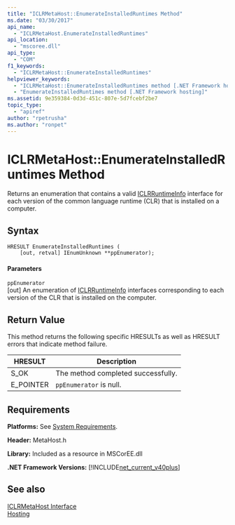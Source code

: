 ```yaml
---
title: "ICLRMetaHost::EnumerateInstalledRuntimes Method"
ms.date: "03/30/2017"
api_name: 
  - "ICLRMetaHost.EnumerateInstalledRuntimes"
api_location: 
  - "mscoree.dll"
api_type: 
  - "COM"
f1_keywords: 
  - "ICLRMetaHost::EnumerateInstalledRuntimes"
helpviewer_keywords: 
  - "ICLRMetaHost::EnumerateInstalledRuntimes method [.NET Framework hosting]"
  - "EnumerateInstalledRuntimes method [.NET Framework hosting]"
ms.assetid: 9e359384-0d3d-451c-807e-5d7fcebf2be7
topic_type: 
  - "apiref"
author: "rpetrusha"
ms.author: "ronpet"
---
```

# ICLRMetaHost::EnumerateInstalledRuntimes Method
Returns an enumeration that contains a valid [ICLRRuntimeInfo](../../../../docs/framework/unmanaged-api/hosting/iclrruntimeinfo-interface.md) interface for each version of the common language runtime (CLR) that is installed on a computer.  
  
## Syntax  
  
```  
HRESULT EnumerateInstalledRuntimes (  
    [out, retval] IEnumUnknown **ppEnumerator);  
```  
  
#### Parameters  
 `ppEnumerator`  
 [out] An enumeration of [ICLRRuntimeInfo](../../../../docs/framework/unmanaged-api/hosting/iclrruntimeinfo-interface.md) interfaces corresponding to each version of the CLR that is installed on the computer.  
  
## Return Value  
 This method returns the following specific HRESULTs as well as HRESULT errors that indicate method failure.  
  
|HRESULT|Description|  
|-------------|-----------------|  
|S_OK|The method completed successfully.|  
|E_POINTER|`ppEnumerator` is null.|  
  
## Requirements  
 **Platforms:** See [System Requirements](../../../../docs/framework/get-started/system-requirements.md).  
  
 **Header:** MetaHost.h  
  
 **Library:** Included as a resource in MSCorEE.dll  
  
 **.NET Framework Versions:** [!INCLUDE[net_current_v40plus](../../../../includes/net-current-v40plus-md.md)]  
  
## See also
 [ICLRMetaHost Interface](../../../../docs/framework/unmanaged-api/hosting/iclrmetahost-interface.md)  
 [Hosting](../../../../docs/framework/unmanaged-api/hosting/index.md)
